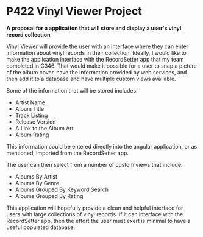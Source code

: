 # P422 Vinyl Viewer Project

**A proposal for a application that will store and display a user's vinyl record collection** 

Vinyl Viewer will provide the user with an interface where they can enter information about vinyl records in their collection. Ideally, I would like to make the application interface with the RecordSetter app that my team completed in C346. That would make it possible for a user to snap a picture of the album cover, have the information provided by web services, and then add it to a database and have multiple custom views available.

Some of the information that will be stored includes:

* Artist Name
* Album Title
* Track Listing
* Release Version
* A Link to the Album Art
* Album Rating

This information could be entered directly into the angular application, or as mentioned, imported from the RecordSetter app.

The user can then select from a number of custom views that include:

* Albums By Artist
* Albums By Genre
* Albums Grouped By Keyword Search
* Albums Grouped By Rating

This application will hopefully provide a clean and helpful interface for users with large collections of vinyl records. If it can interface with the RecordSetter app, then the effort the user must exert is minimal to have a useful populated database.